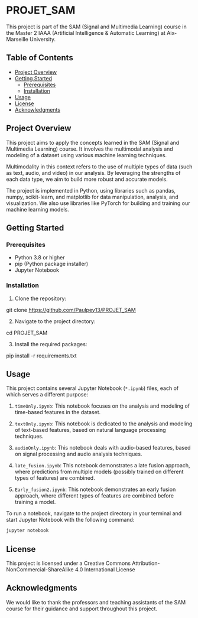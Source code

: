 # PROJET_SAM

This project is part of the SAM (Signal and Multimedia Learning) course in the Master 2 IAAA (Artificial Intelligence & Automatic Learning) at Aix-Marseille University.


## Table of Contents
- [Project Overview](#project-overview)
- [Getting Started](#getting-started)
  - [Prerequisites](#prerequisites)
  - [Installation](#installation)
- [Usage](#usage)
- [License](#license)
- [Acknowledgments](#acknowledgments)

## Project Overview

This project aims to apply the concepts learned in the SAM (Signal and Multimedia Learning) course. It involves the multimodal analysis and modeling of a dataset using various machine learning techniques. 

Multimodality in this context refers to the use of multiple types of data (such as text, audio, and video) in our analysis. By leveraging the strengths of each data type, we aim to build more robust and accurate models.

The project is implemented in Python, using libraries such as pandas, numpy, scikit-learn, and matplotlib for data manipulation, analysis, and visualization. We also use libraries like PyTorch for building and training our machine learning models.

## Getting Started

### Prerequisites

- Python 3.8 or higher
- pip (Python package installer)
- Jupyter Notebook

### Installation

1. Clone the repository:

git clone https://github.com/Paulpey13/PROJET_SAM

2. Navigate to the project directory:

cd PROJET_SAM

3. Install the required packages:

pip install -r requirements.txt

## Usage

This project contains several Jupyter Notebook (`*.ipynb`) files, each of which serves a different purpose:

1. `timeOnly.ipynb`: This notebook focuses on the analysis and modeling of time-based features in the dataset.

2. `textOnly.ipynb`: This notebook is dedicated to the analysis and modeling of text-based features, based on natural language processing techniques.

3. `audioOnly.ipynb`: This notebook deals with audio-based features, based on signal processing and audio analysis techniques.

4. `late_fusion.ipynb`: This notebook demonstrates a late fusion approach, where predictions from multiple models (possibly trained on different types of features) are combined.

5. `Early_fusion2.ipynb`: This notebook demonstrates an early fusion approach, where different types of features are combined before training a model.

To run a notebook, navigate to the project directory in your terminal and start Jupyter Notebook with the following command:

```bash
jupyter notebook
```

## License

This project is licensed under a Creative Commons Attribution-NonCommercial-ShareAlike 4.0 International License

## Acknowledgments

We would like to thank the professors and teaching assistants of the SAM course for their guidance and support throughout this project.
